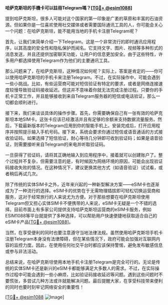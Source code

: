 **哈萨克斯坦的手機卡可以註冊Telegram嗎？[[TG💪+ @esim1088](https://t.me/s/esim1088)]**

提到哈萨克斯坦，很多人可能对这个国家的第一印象是广袤的草原和丰富的石油资源。但如果你是一位喜欢使用社交媒体或者需要国际通讯工具的人，你可能会关心一个问题：在哈萨克斯坦，能不能用当地的手机卡注册Telegram呢？

首先，让我们来简单介绍一下Telegram。这是一个非常流行的即时通讯应用程序，以其高度的安全性和隐私保护而闻名。它支持文字、图片、视频等多种形式的消息发送，并且还提供加密聊天功能，让用户的信息更加安全。由于这些特性，许多用户都选择使用Telegram作为他们的主要通讯工具。

那么问题来了，在哈萨克斯坦，这种情况如何呢？实际上，答案是肯定的——你可以使用哈萨克斯坦的手机卡来注册Telegram。不过，在实际操作中，可能会遇到一些小挑战。比如，有些运营商可能对短信验证有特定的要求，或者是网络连接速度较慢导致验证码接收延迟。但这并不意味着你就无法完成注册过程。只要你的手机卡正常工作，并且能够接收到来自Telegram服务器的短信或电话验证，那么一切都会顺利进行。

接下来，我们来谈谈具体的操作步骤。首先，你需要确保自己有一张有效的哈萨克斯坦本地SIM卡。这张卡应该已经激活并且有足够的余额来支持数据流量服务。然后，下载最新版本的Telegram应用到你的智能手机上。安装完成后，打开应用程序并按照提示输入手机号码。接下来，系统会要求你通过短信或语音通话的方式接收验证码。如果选择了短信验证，耐心等待几分钟即可收到验证码；如果是语音验证，则需要接听来自Telegram的来电并听取验证码。

一旦获得了验证码，请将其正确地输入到应用程序中，接着就可以创建账户了。整个过程并不复杂，但需要注意的是，有时候因为网络环境的原因，可能会出现验证码接收失败的情况。在这种情况下，建议更换其他方式（如语音验证）试试看，或者稍后再试几次。

除了传统的实体SIM卡之外，近年来兴起的一种新型解决方案——eSIM卡也逐渐成为了一种流行的选择。eSIM卡的优势在于无需物理插拔即可轻松切换运营商和服务，这对于经常旅行的人来说尤为方便。对于那些想要在哈萨克斯坦使用Telegram但又担心实体SIM卡不便携带的人来说，eSIM卡无疑是一个不错的选择。目前市面上有多家公司提供支持哈萨克斯坦运营商的eSIM卡服务，例如ESIM1088等平台就提供了多种选择，可以帮助用户快速便捷地获取适合自己的eSIM卡产品[[TG💪+ @esim1088](https://t.me/s/esim1088)]。

当然，在享受便利的同时也要注意遵守当地法律法规。虽然使用哈萨克斯坦手机卡注册Telegram本身没有法律障碍，但在某些情况下，政府可能会加强对互联网内容的监控力度。因此，在使用任何社交平台时都应该保持警惕，避免发布敏感信息或参与非法活动。

总结来说，在哈萨克斯坦使用本地手机卡注册Telegram是完全可行的。无论是传统的实体SIM卡还是新兴的eSIM卡都能够满足大多数人的需求。不过，在实际操作过程中可能会遇到一些小麻烦，比如验证码接收延迟等问题。遇到这些问题时不要慌张，多尝试几种方法或许就能解决问题。最后提醒大家，在享受科技带来便利的同时也要时刻牢记网络安全的重要性！

[[TG💪+ @esim1088](https://t.me/s/esim1088) ![Image](https://i.postimg.cc/4NQfJmqS/Snipaste-2025-05-13-00-14-12.png)]